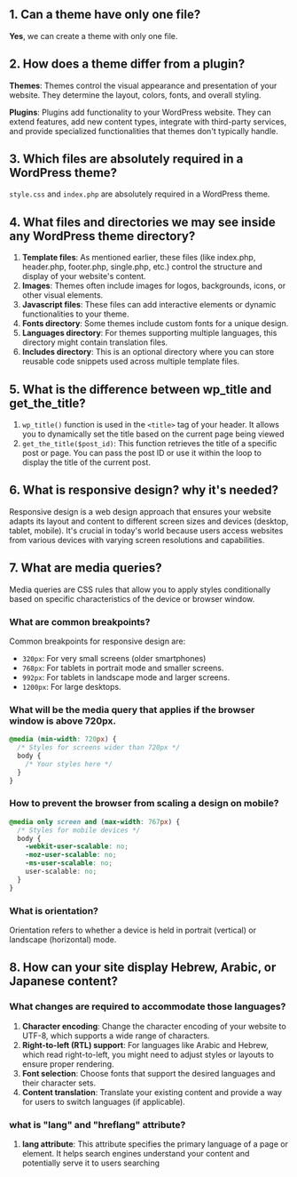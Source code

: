 ## 1. Can a theme have only one file?
**Yes**, we can create a theme with only one file. 

## 2. How does a theme differ from a plugin?
**Themes**: Themes control the visual appearance and presentation of your website. They determine the layout, colors, fonts, and overall styling.

**Plugins**: Plugins add functionality to your WordPress website. They can extend features, add new content types, integrate with third-party services, and provide specialized functionalities that themes don't typically handle.

## 3. Which files are absolutely required in a WordPress theme?
`style.css` and `index.php` are absolutely required in a WordPress theme.

## 4. What files and directories we may see inside any WordPress theme directory?
1. **Template files**: As mentioned earlier, these files (like index.php, header.php, footer.php, single.php, etc.) control the structure and display of your website's content.
2. **Images**: Themes often include images for logos, backgrounds, icons, or other visual elements.
3. **Javascript files**: These files can add interactive elements or dynamic functionalities to your theme.
4. **Fonts directory**: Some themes include custom fonts for a unique design.
5. **Languages directory**: For themes supporting multiple languages, this directory might contain translation files.
6. **Includes directory**: This is an optional directory where you can store reusable code snippets used across multiple template files.

## 5. What is the difference between wp_title and get_the_title?
1. `wp_title()` function is used in the `<title>` tag of your header. It allows you to dynamically set the title based on the current page being viewed
2. `get_the_title($post_id)`: This function retrieves the title of a specific post or page. You can pass the post ID or use it within the loop to display the title of the current post.

## 6. What is responsive design? why it's needed?
Responsive design is a web design approach that ensures your website adapts its layout and content to different screen sizes and devices (desktop, tablet, mobile). It's crucial in today's world because users access websites from various devices with varying screen resolutions and capabilities.

## 7. What are media queries?
Media queries are CSS rules that allow you to apply styles conditionally based on specific characteristics of the device or browser window. 

### What are common breakpoints?
Common breakpoints for responsive design are:
- `320px`: For very small screens (older smartphones)
- `768px`: For tablets in portrait mode and smaller screens.
- `992px`: For tablets in landscape mode and larger screens.
- `1200px`: For large desktops.

### What will be the media query that applies if the browser window is above 720px.
```css
@media (min-width: 720px) {
  /* Styles for screens wider than 720px */
  body {
    /* Your styles here */
  }
}
```

### How to prevent the browser from scaling a design on mobile?
```css
@media only screen and (max-width: 767px) {
  /* Styles for mobile devices */
  body {
    -webkit-user-scalable: no;
    -moz-user-scalable: no;
    -ms-user-scalable: no;
    user-scalable: no;
  }
}
```

### What is orientation?
Orientation refers to whether a device is held in portrait (vertical) or landscape (horizontal) mode. 

## 8. How can your site display Hebrew, Arabic, or Japanese content?
### What changes are required to accommodate those languages?
1. **Character encoding**: Change the character encoding of your website to UTF-8, which supports a wide range of characters.
2. **Right-to-left (RTL) support**: For languages like Arabic and Hebrew, which read right-to-left, you might need to adjust styles or layouts to ensure proper rendering.
3. **Font selection**: Choose fonts that support the desired languages and their character sets.
4. **Content translation**: Translate your existing content and provide a way for users to switch languages (if applicable).

### what is "lang" and "hreflang" attribute?
1. **lang attribute**: This attribute specifies the primary language of a page or element. It helps search engines understand your content and potentially serve it to users searching


